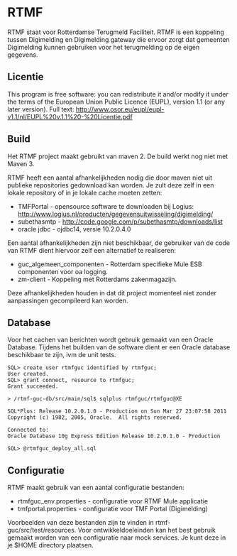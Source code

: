 RTMF
====

RTMF staat voor Rotterdamse Terugmeld Faciliteit. RTMF is een koppeling tussen Digimelding en Digimelding gateway die ervoor zorgt dat gemeenten Digimelding kunnen gebruiken voor het terugmelding op de eigen gegevens.

Licentie
--------

This program is free software: you can redistribute it and/or modify it under the terms of the European Union Public Licence (EUPL), version 1.1 (or any later version). Full text: http://www.osor.eu/eupl/eupl-v1.1/nl/EUPL%20v.1.1%20-%20Licentie.pdf

Build
-----

Het RTMF project maakt gebruikt van maven 2. De build werkt nog niet met Maven 3.

RTMF heeft een aantal afhankelijkheden nodig die door maven niet uit publieke repositories gedownload kan worden. Je zult deze zelf in een lokale repository of in je lokale cache moeten zetten:

* TMFPortal - opensource software te downloaden bij Logius: http://www.logius.nl/producten/gegevensuitwisseling/digimelding/
* subethasmtp - http://code.google.com/p/subethasmtp/downloads/list
* oracle jdbc - ojdbc14, versie 10.2.0.4.0

Een aantal afhankelijkheden zijn niet beschikbaar, de gebruiker van de code van RTMF dient hiervoor zelf een alternatief te realiseren:

* guc_algemeen_componenten - Rotterdam specifieke Mule ESB componenten voor oa logging.
* zm-client - Koppeling met Rotterdams zakenmagazijn.

Deze afhankelijkheden houden in dat dit project momenteel niet zonder aanpassingen gecompileerd kan worden.

Database
--------

Voor het cachen van berichten wordt gebruik gemaakt van een Oracle Database. Tijdens het builden van de software dient er een Oracle database beschikbaar te zijn, ivm de unit tests.

```
SQL> create user rtmfguc identified by rtmfguc;
User created.
SQL> grant connect, resource to rtmfguc;              
Grant succeeded.

> /rtmf-guc-db/src/main/sql$ sqlplus rtmfguc/rtmfguc@XE

SQL*Plus: Release 10.2.0.1.0 - Production on Sun Mar 27 23:07:58 2011
Copyright (c) 1982, 2005, Oracle.  All rights reserved.

Connected to:
Oracle Database 10g Express Edition Release 10.2.0.1.0 - Production

SQL> @rtmfguc_deploy_all.sql
```

Configuratie
------------

RTMF maakt gebruik van een aantal configuratie bestanden:

* rtmfguc_env.properties - configuratie voor RTMF Mule applicatie
* tmfportal.properties - configuratie voor TMF Portal (Digimelding)

Voorbeelden van deze bestanden zijn te vinden in rtmf-guc/src/test/resources. Voor ontwikkeldoeleinden kan het best gebruik gemaakt worden van een configuratie naar mock services. Je kunt deze in je $HOME directory plaatsen.

